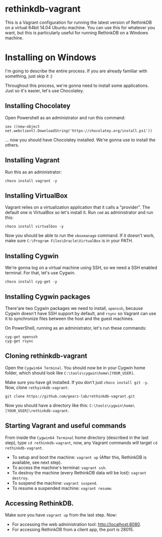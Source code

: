 # rethinkdb-vagrant

This is a Vagrant configuration for running the latest version of RethinkDB on a virtual 64bit 14.04 Ubuntu machine. You can use this for whatever you want, but this is particularly useful for running RethinkDB on a Windows machine.

# Installing on Windows

I'm going to describe the entire process. If you are already familiar with something, just skip it :)

Throughout this process, we're gonna need to install some applications. Just so it's easier, let's use Chocolatey.

Installing Chocolatey
--

Open Powershell as an administrator and run this command:

    iex ((new-object net.webclient).DownloadString('https://chocolatey.org/install.ps1'))
    
... now you should have Chocolatey installed. We're gonna use to install the others.

Installing Vagrant
---

Run this as an administrator:

    choco install vagrant -y
    
Installing VirtualBox
---

Vagrant relies on a virtualization application that it calls a "provider". The default one is VirtualBox so let's install it. Run `cmd` as administrator and run this:

    choco install virtualbox -y

Now you should be able to run the `vboxmanage` command. If it doesn't work, make sure `C:\Program Files\Oracle\VirtualBox` is in your PATH.

Installing Cygwin
---

We're gonna log on a virtual machine using SSH, so we need a SSH enabled terminal. For that, let's use Cygwin.

    choco install cyg-get -y


Installing Cygwin packages
---

There'are two Cygwin packages we need to install, `openssh`, because Cygwin doesn't have SSH support by default, and `rsync` so Vagrant can use it to synchronize files between the host and the guest machines.

On PowerShell, running as an administrator, let's run these commands:

    cyg-get openssh
    cyg-get rsync
    
Cloning rethinkdb-vagrant
---

Open the `Cygwin64 Terminal`. You should now be in your Cygwin home folder, which should look like `C:\tools\cygwin\home\[YOUR_USER]`.

Make sure you have git installed. If you don't just `choco install git -y`. Now, clone `rethyinkdb-vagrant`:

    git clone https://github.com/gearz-lab/rethinkdb-vagrant.git
    
Now you should have a directory like this: `C:\tools\cygwin\home\[YOUR_USER]\rethinkdb-vagrant`.

Starting Vagrant and useful commands
---

From inside the `Cygwin64 Terminal` home directory (described in the last step), type `cd rethinkdb-vagrant`, now, any Vagrant commands will target `cd rethinkdb-vagrant`.

 - To setup and boot the machine: `vagrant up` (After this, RethinkDB is available, see next step).
 - To access the machine's terminal: `vagrant ssh`.
 - To destroy the machine (every RethinkDB data will be lost): `vagrant destroy`.
 - To suspend the machine: `vagrant suspend`.
 - To resume a suspended machine: `vagrant resume`.

Accessing RethinkDB.
---

Make sure you have `vagrant up` from the last step. Now:

 - For accessing the web administration tool: [http://localhost:8080](http://localhost:8080).
 - For accessing RethinkDB from a client app, the port is 28015.



